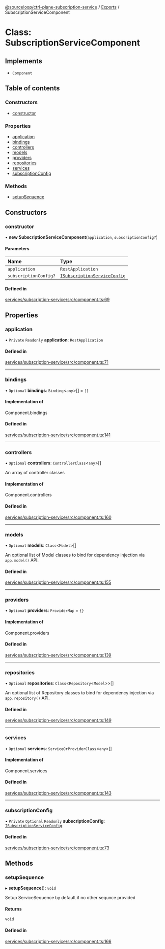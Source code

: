 [@sourceloop/ctrl-plane-subscription-service](../README.md) / [Exports](../modules.md) / SubscriptionServiceComponent

# Class: SubscriptionServiceComponent

## Implements

- `Component`

## Table of contents

### Constructors

- [constructor](SubscriptionServiceComponent.md#constructor)

### Properties

- [application](SubscriptionServiceComponent.md#application)
- [bindings](SubscriptionServiceComponent.md#bindings)
- [controllers](SubscriptionServiceComponent.md#controllers)
- [models](SubscriptionServiceComponent.md#models)
- [providers](SubscriptionServiceComponent.md#providers)
- [repositories](SubscriptionServiceComponent.md#repositories)
- [services](SubscriptionServiceComponent.md#services)
- [subscriptionConfig](SubscriptionServiceComponent.md#subscriptionconfig)

### Methods

- [setupSequence](SubscriptionServiceComponent.md#setupsequence)

## Constructors

### constructor

• **new SubscriptionServiceComponent**(`application`, `subscriptionConfig?`)

#### Parameters

| Name | Type |
| :------ | :------ |
| `application` | `RestApplication` |
| `subscriptionConfig?` | [`ISubscriptionServiceConfig`](../interfaces/ISubscriptionServiceConfig.md) |

#### Defined in

[services/subscription-service/src/component.ts:69](https://github.com/sourcefuse/arc-saas/blob/5e03dcb/services/subscription-service/src/component.ts#L69)

## Properties

### application

• `Private` `Readonly` **application**: `RestApplication`

#### Defined in

[services/subscription-service/src/component.ts:71](https://github.com/sourcefuse/arc-saas/blob/5e03dcb/services/subscription-service/src/component.ts#L71)

___

### bindings

• `Optional` **bindings**: `Binding`<`any`\>[] = `[]`

#### Implementation of

Component.bindings

#### Defined in

[services/subscription-service/src/component.ts:141](https://github.com/sourcefuse/arc-saas/blob/5e03dcb/services/subscription-service/src/component.ts#L141)

___

### controllers

• `Optional` **controllers**: `ControllerClass`<`any`\>[]

An array of controller classes

#### Implementation of

Component.controllers

#### Defined in

[services/subscription-service/src/component.ts:160](https://github.com/sourcefuse/arc-saas/blob/5e03dcb/services/subscription-service/src/component.ts#L160)

___

### models

• `Optional` **models**: `Class`<`Model`\>[]

An optional list of Model classes to bind for dependency injection
via `app.model()` API.

#### Defined in

[services/subscription-service/src/component.ts:155](https://github.com/sourcefuse/arc-saas/blob/5e03dcb/services/subscription-service/src/component.ts#L155)

___

### providers

• `Optional` **providers**: `ProviderMap` = `{}`

#### Implementation of

Component.providers

#### Defined in

[services/subscription-service/src/component.ts:139](https://github.com/sourcefuse/arc-saas/blob/5e03dcb/services/subscription-service/src/component.ts#L139)

___

### repositories

• `Optional` **repositories**: `Class`<`Repository`<`Model`\>\>[]

An optional list of Repository classes to bind for dependency injection
via `app.repository()` API.

#### Defined in

[services/subscription-service/src/component.ts:149](https://github.com/sourcefuse/arc-saas/blob/5e03dcb/services/subscription-service/src/component.ts#L149)

___

### services

• `Optional` **services**: `ServiceOrProviderClass`<`any`\>[]

#### Implementation of

Component.services

#### Defined in

[services/subscription-service/src/component.ts:143](https://github.com/sourcefuse/arc-saas/blob/5e03dcb/services/subscription-service/src/component.ts#L143)

___

### subscriptionConfig

• `Private` `Optional` `Readonly` **subscriptionConfig**: [`ISubscriptionServiceConfig`](../interfaces/ISubscriptionServiceConfig.md)

#### Defined in

[services/subscription-service/src/component.ts:73](https://github.com/sourcefuse/arc-saas/blob/5e03dcb/services/subscription-service/src/component.ts#L73)

## Methods

### setupSequence

▸ **setupSequence**(): `void`

Setup ServiceSequence by default if no other sequnce provided

#### Returns

`void`

#### Defined in

[services/subscription-service/src/component.ts:166](https://github.com/sourcefuse/arc-saas/blob/5e03dcb/services/subscription-service/src/component.ts#L166)
